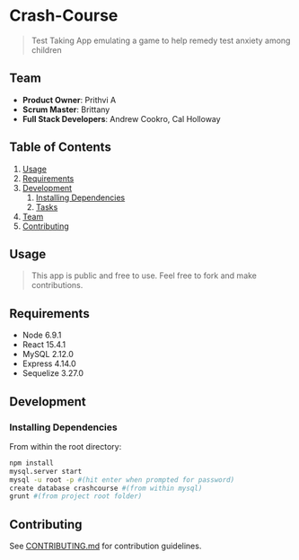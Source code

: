 # Crash-Course

> Test Taking App emulating a game to help remedy test anxiety among children

## Team

  - __Product Owner__: Prithvi A
  - __Scrum Master__: Brittany
  - __Full Stack Developers__: Andrew Cookro, Cal Holloway

## Table of Contents

1. [Usage](#Usage)
1. [Requirements](#requirements)
1. [Development](#development)
    1. [Installing Dependencies](#installing-dependencies)
    1. [Tasks](#tasks)
1. [Team](#team)
1. [Contributing](#contributing)

## Usage

> This app is public and free to use. Feel free to fork and make contributions.

## Requirements

- Node 6.9.1
- React 15.4.1
- MySQL 2.12.0
- Express 4.14.0
- Sequelize 3.27.0

## Development

### Installing Dependencies

From within the root directory:

```sh
npm install
mysql.server start
mysql -u root -p #(hit enter when prompted for password)
create database crashcourse #(from within mysql)
grunt #(from project root folder)
```

## Contributing

See [CONTRIBUTING.md](CONTRIBUTING.md) for contribution guidelines.
